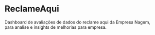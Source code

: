 # ReclameAqui
Dashboard de avaliações de dados do reclame aqui da Empresa Nagem, para analise e insights de melhorias para empresa.

